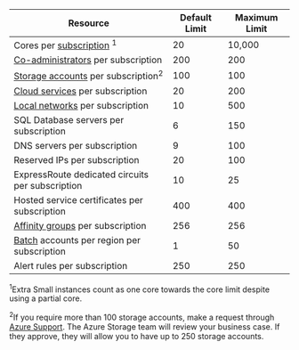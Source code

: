 Resource|Default Limit|Maximum Limit
---|---|---
Cores per [subscription](../articles/billing-buy-sign-up-azure-subscription.md) <sup>1</sup>|20|10,000
[Co-administrators](../articles/billing-add-change-azure-subscription-administrator.md) per subscription|200|200
[Storage accounts](../articles/storage/storage-create-storage-account.md) per subscription<sup>2</sup>|100|100
[Cloud services](../articles/cloud-services/fundamentals-application-models.md#tellmecs) per subscription|20|200
[Local networks](http://msdn.microsoft.com/library/jj157100.aspx) per subscription|10|500
SQL Database servers per subscription|6|150
DNS servers per subscription|9|100
Reserved IPs per subscription|20|100
ExpressRoute dedicated circuits per subscription|10|25
Hosted service certificates per subscription|400|400
[Affinity groups](../articles/virtual-network/virtual-networks-migrate-to-regional-vnet.md) per subscription|256|256
[Batch](https://azure.microsoft.com/services/batch/) accounts per region per subscription|1|50
Alert rules per subscription|250|250

<sup>1</sup>Extra Small instances count as one core towards the core limit despite using a partial core.

<sup>2</sup>If you require more than 100 storage accounts, make a request through [Azure Support](https://azure.microsoft.com/support/faq/). The Azure Storage team will review your business case. If they approve, they will allow you to have up to 250 storage accounts. 
